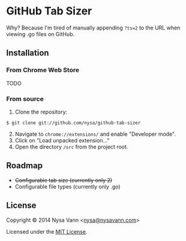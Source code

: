 # GitHub Tab Sizer

Why? Because I'm tired of manually appending `?ts=2` to the URL when viewing .go files on GitHub.

## Installation

### From Chrome Web Store

TODO

### From source

1. Clone the repository:
```
$ git clone git://github.com/nysa/github-tab-sizer
```
2. Navigate to `chrome://extensions/` and enable "Developer mode".
3. Click on "Load unpacked extension..."
4. Open the directory `/src` from the project root.

## Roadmap

- ~~Configurable tab size (currently only 2)~~
- Configurable file types (currently only .go)

## License

Copyright &copy; 2014 Nysa Vann <<nysa@nysavann.com>>

Licensed under the [MIT License](http://opensource.org/licenses/MIT).
